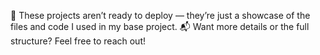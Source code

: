 🚀 These projects aren’t ready to deploy — they’re just a showcase of the files and code I used in my base project.
📬 Want more details or the full structure? Feel free to reach out!
